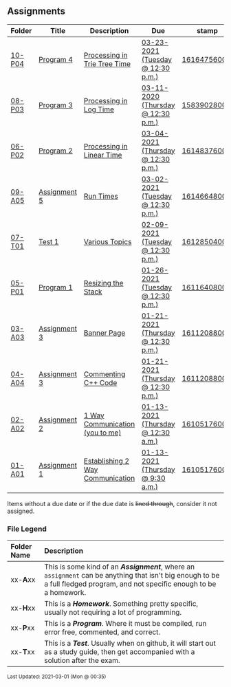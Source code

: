 ## Assignments

| Folder | Title | Description | Due | stamp |
|-----|-----|-----|-----|-----|
| <a href="https://github.com/rugbyprof/3013-Algorithms/tree/master/Assignments/10-P04">10-P04</a> | <a href="https://github.com/rugbyprof/3013-Algorithms/tree/master/Assignments/10-P04"> Program 4 </a> | <a href="https://github.com/rugbyprof/3013-Algorithms/tree/master/Assignments/10-P04"> Processing in Trie Tree Time</a> | <a href="https://github.com/rugbyprof/3013-Algorithms/tree/master/Assignments/10-P04"> 03-23-2021 (Tuesday @ 12:30 p.m.)</a> | <a href="https://github.com/rugbyprof/3013-Algorithms/tree/master/Assignments/10-P04">1616475600.0</a> |
| <a href="https://github.com/rugbyprof/3013-Algorithms/tree/master/Assignments/08-P03">08-P03</a> | <a href="https://github.com/rugbyprof/3013-Algorithms/tree/master/Assignments/08-P03"> Program 3 </a> | <a href="https://github.com/rugbyprof/3013-Algorithms/tree/master/Assignments/08-P03"> Processing in Log Time</a> | <a href="https://github.com/rugbyprof/3013-Algorithms/tree/master/Assignments/08-P03"> 03-11-2020 (Thursday @ 12:30 p.m.)</a> | <a href="https://github.com/rugbyprof/3013-Algorithms/tree/master/Assignments/08-P03">1583902800.0</a> |
| <a href="https://github.com/rugbyprof/3013-Algorithms/tree/master/Assignments/06-P02">06-P02</a> | <a href="https://github.com/rugbyprof/3013-Algorithms/tree/master/Assignments/06-P02"> Program 2 </a> | <a href="https://github.com/rugbyprof/3013-Algorithms/tree/master/Assignments/06-P02"> Processing in Linear Time</a> | <a href="https://github.com/rugbyprof/3013-Algorithms/tree/master/Assignments/06-P02"> 03-04-2021 (Thursday @ 12:30 p.m.)</a> | <a href="https://github.com/rugbyprof/3013-Algorithms/tree/master/Assignments/06-P02">1614837600.0</a> |
| <a href="https://github.com/rugbyprof/3013-Algorithms/tree/master/Assignments/09-A05">09-A05</a> | <a href="https://github.com/rugbyprof/3013-Algorithms/tree/master/Assignments/09-A05"> Assignment 5 </a> | <a href="https://github.com/rugbyprof/3013-Algorithms/tree/master/Assignments/09-A05"> Run Times</a> | <a href="https://github.com/rugbyprof/3013-Algorithms/tree/master/Assignments/09-A05"> 03-02-2021 (Tuesday @ 12:30 p.m.)</a> | <a href="https://github.com/rugbyprof/3013-Algorithms/tree/master/Assignments/09-A05">1614664800.0</a> |
| <a href="https://github.com/rugbyprof/3013-Algorithms/tree/master/Assignments/07-T01">07-T01</a> | <a href="https://github.com/rugbyprof/3013-Algorithms/tree/master/Assignments/07-T01"> Test 1 </a> | <a href="https://github.com/rugbyprof/3013-Algorithms/tree/master/Assignments/07-T01"> Various Topics</a> | <a href="https://github.com/rugbyprof/3013-Algorithms/tree/master/Assignments/07-T01"> 02-09-2021 (Tuesday @ 12:30 p.m.)</a> | <a href="https://github.com/rugbyprof/3013-Algorithms/tree/master/Assignments/07-T01">1612850400.0</a> |
| <a href="https://github.com/rugbyprof/3013-Algorithms/tree/master/Assignments/05-P01">05-P01</a> | <a href="https://github.com/rugbyprof/3013-Algorithms/tree/master/Assignments/05-P01"> Program 1 </a> | <a href="https://github.com/rugbyprof/3013-Algorithms/tree/master/Assignments/05-P01"> Resizing the Stack</a> | <a href="https://github.com/rugbyprof/3013-Algorithms/tree/master/Assignments/05-P01"> 01-26-2021 (Tuesday @ 12:30 p.m.)</a> | <a href="https://github.com/rugbyprof/3013-Algorithms/tree/master/Assignments/05-P01">1611640800.0</a> |
| <a href="https://github.com/rugbyprof/3013-Algorithms/tree/master/Assignments/03-A03">03-A03</a> | <a href="https://github.com/rugbyprof/3013-Algorithms/tree/master/Assignments/03-A03"> Assignment 3 </a> | <a href="https://github.com/rugbyprof/3013-Algorithms/tree/master/Assignments/03-A03"> Banner Page</a> | <a href="https://github.com/rugbyprof/3013-Algorithms/tree/master/Assignments/03-A03"> 01-21-2021 (Thursday @ 12:30 p.m.)</a> | <a href="https://github.com/rugbyprof/3013-Algorithms/tree/master/Assignments/03-A03">1611208800.0</a> |
| <a href="https://github.com/rugbyprof/3013-Algorithms/tree/master/Assignments/04-A04">04-A04</a> | <a href="https://github.com/rugbyprof/3013-Algorithms/tree/master/Assignments/04-A04"> Assignment 3 </a> | <a href="https://github.com/rugbyprof/3013-Algorithms/tree/master/Assignments/04-A04"> Commenting C++ Code</a> | <a href="https://github.com/rugbyprof/3013-Algorithms/tree/master/Assignments/04-A04"> 01-21-2021 (Thursday @ 12:30 p.m.)</a> | <a href="https://github.com/rugbyprof/3013-Algorithms/tree/master/Assignments/04-A04">1611208800.0</a> |
| <a href="https://github.com/rugbyprof/3013-Algorithms/tree/master/Assignments/02-A02">02-A02</a> | <a href="https://github.com/rugbyprof/3013-Algorithms/tree/master/Assignments/02-A02"> Assignment 2 </a> | <a href="https://github.com/rugbyprof/3013-Algorithms/tree/master/Assignments/02-A02"> 1 Way Communication (you to me)</a> | <a href="https://github.com/rugbyprof/3013-Algorithms/tree/master/Assignments/02-A02"> 01-13-2021 (Thursday @ 12:30 a.m.)</a> | <a href="https://github.com/rugbyprof/3013-Algorithms/tree/master/Assignments/02-A02">1610517600.0</a> |
| <a href="https://github.com/rugbyprof/3013-Algorithms/tree/master/Assignments/01-A01">01-A01</a> | <a href="https://github.com/rugbyprof/3013-Algorithms/tree/master/Assignments/01-A01"> Assignment 1 </a> | <a href="https://github.com/rugbyprof/3013-Algorithms/tree/master/Assignments/01-A01"> Establishing 2 Way Communication</a> | <a href="https://github.com/rugbyprof/3013-Algorithms/tree/master/Assignments/01-A01"> 01-13-2021 (Thursday @ 9:30 a.m.)</a> | <a href="https://github.com/rugbyprof/3013-Algorithms/tree/master/Assignments/01-A01">1610517600.0</a> |

Items without a due date or if the due date is ~~lined through~~, consider it not assigned.
### File Legend

| Folder Name | Description |
|:-----------|:-------------|
|xx-**A**xx | This is some kind of an ***Assignment***, where an `assignment` can be anything that isn't big enough to be a full fledged program, and not specific enough to be a homework. |
|xx-**H**xx | This is a ***Homework***. Something pretty specific, usually not requiring a lot of programming. |
|xx-**P**xx | This is a ***Program***. Where it must be compiled, run error free, commented, and correct. |
|xx-**T**xx | This is a ***Test***. Usually when on github, it will start out as a study guide, then get accompanied with a solution after the exam. |

<sup>Last Updated: 2021-03-01 (Mon @ 00:35)</sup>